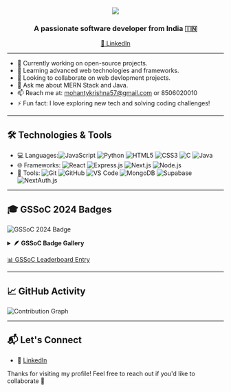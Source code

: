 <h1 align="center">
  <img src="https://readme-typing-svg.herokuapp.com/?font=Righteous&size=35&center=true&vCenter=true&width=500&height=70&duration=4000&lines=Hi+There!+👋;+I'm+Krishna+Mohanty!" />
</h1>

<h3 align="center">A passionate software developer from India 🇮🇳</h3>

<p align="center">
  <a href="https://www.linkedin.com/in/krishna-mohanty-67a9082b0" target="_blank">🔗 LinkedIn</a>
</p>

---

- 🔭 Currently working on open-source projects.
- 🌱 Learning advanced web technologies and frameworks.
- 👯 Looking to collaborate on web devlopment projects.
- 💬 Ask me about MERN Stack and Java.
- 📫 Reach me at: [mohantykrishna57@gmail.com](mailto:mohantykrishna57@gmail.com) or 8506020010
- ⚡ Fun fact: I love exploring new tech and solving coding challenges!

---

## 🛠️ Technologies & Tools

- 💻 Languages:<img src="https://img.shields.io/badge/JavaScript-F7DF1E?style=flat-square&logo=javascript&logoColor=black" alt="JavaScript"/> <img src="https://img.shields.io/badge/Python-3776AB?style=flat-square&logo=python&logoColor=white" alt="Python"/> <img src="https://img.shields.io/badge/HTML5-E34F26?style=flat-square&logo=html5&logoColor=white" alt="HTML5"/> <img src="https://img.shields.io/badge/CSS3-1572B6?style=flat-square&logo=css3&logoColor=white" alt="CSS3"/> <img src="https://img.shields.io/badge/C-00599C?style=flat-square&logo=c&logoColor=white" alt="C"/> <img src="https://img.shields.io/badge/Java-007396?style=flat-square&logo=java&logoColor=white" alt="Java"/> 
- 🌐 Frameworks: <img src="https://img.shields.io/badge/React-20232A?style=flat-square&logo=react&logoColor=61DAFB" alt="React"/> <img src="https://img.shields.io/badge/Express.js-000000?style=flat-square&logo=express&logoColor=white" alt="Express.js"/> <img src="https://img.shields.io/badge/Next.js-000000?style=flat-square&logo=next.js&logoColor=white" alt="Next.js"/> <img src="https://img.shields.io/badge/Node.js-339933?style=flat-square&logo=node.js&logoColor=white" alt="Node.js"/>
- 🔧 Tools: 
  <img src="https://img.shields.io/badge/Git-F05032?style=flat-square&logo=git&logoColor=white" alt="Git"/> 
  <img src="https://img.shields.io/badge/GitHub-181717?style=flat-square&logo=github&logoColor=white" alt="GitHub"/> 
  <img src="https://img.shields.io/badge/VS%20Code-007ACC?style=flat-square&logo=visual-studio-code&logoColor=white" alt="VS Code"/> 
  <img src="https://img.shields.io/badge/MongoDB-47A248?style=flat-square&logo=mongodb&logoColor=white" alt="MongoDB"/> 
  <img src="https://img.shields.io/badge/Supabase-3ECF8E?style=flat-square&logo=supabase&logoColor=white" alt="Supabase"/> 
  <img src="https://img.shields.io/badge/NextAuth.js-000000?style=flat-square&logo=nextdotjs&logoColor=white" alt="NextAuth.js"/>


---

## 🎓 GSSoC 2024 Badges

![GSSoC 2024 Badge](https://img.shields.io/badge/GSSoC-2024_Extd-brightgreen)

<details>
  <summary><b>🪶 GSSoC Badge Gallery</b></summary>
  <p align="center">
    <a href="https://gssoc.girlscript.tech/leaderboard">
      <img src="https://raw.githubusercontent.com/GSSoC24/Postman-Challenge/main/docs/assets/Postman%20White.png" width="100px" />
      <img src="https://raw.githubusercontent.com/GSSoC24/Postman-Challenge/main/docs/assets/1.png" width="100px" />
      <img src="https://raw.githubusercontent.com/GSSoC24/Postman-Challenge/main/docs/assets/2.png" width="100px" />
      <img src="https://raw.githubusercontent.com/GSSoC24/Postman-Challenge/main/docs/assets/3.png" width="100px" />
      <img src="https://raw.githubusercontent.com/GSSoC24/Postman-Challenge/main/docs/assets/4.png" width="100px" />
      <img src="https://raw.githubusercontent.com/GSSoC24/Postman-Challenge/main/docs/assets/5.png" width="100px" />
    </a>
  </p>
</details>

<a href="https://gssoc.girlscript.tech/leaderboard?year=2024&name=KrishnaMohanty08">📊 GSSoC Leaderboard Entry</a>

---

## 📈 GitHub Activity

![Contribution Graph](https://github-contribution-stats.vercel.app/api?username=KrishnaMohanty08&range=1y)

---

## 📬 Let's Connect

- 🔗 [LinkedIn](https://www.linkedin.com/in/krishna-mohanty-67a9082b0)

Thanks for visiting my profile! Feel free to reach out if you'd like to collaborate 🚀
